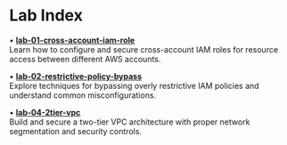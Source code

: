 # Lab Index

• **[lab-01-cross-account-iam-role](https://github.com/jibin006/cloudsec-labs/blob/main/lab-01-cross-account-iam-role%20/README.md)**  
  Learn how to configure and secure cross-account IAM roles for resource access between different AWS accounts.

• **[lab-02-restrictive-policy-bypass](https://github.com/jibin006/cloudsec-labs/tree/main/lab-02-restrictive-policy-bypass)**  
  Explore techniques for bypassing overly restrictive IAM policies and understand common misconfigurations.

• **[lab-04-2tier-vpc](https://github.com/jibin006/cloudsec-labs/tree/main/lab-04-2tier-vpc)**  
  Build and secure a two-tier VPC architecture with proper network segmentation and security controls.
